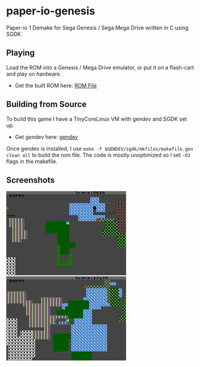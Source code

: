 # paper-io-genesis
Paper-io 1 Demake for Sega Genesis / Sega Mega Drive written in C using SGDK.

## Playing
Load the ROM into a Genesis / Mega Drive emulator, or put it on a flash-cart and play on hardware.
 - Get the built ROM here: [ROM File](https://github.com/TomAwezome/paper-io-genesis/releases/latest)

## Building from Source
To build this game I have a TinyCoreLinux VM with gendev and SGDK set up.
 - Get gendev here: [gendev](https://github.com/kubilus1/gendev)
 
Once gendev is installed, I use `make -f $GENDEV/sgdk/mkfiles/makefile.gen clean all` to build the rom file. The code is mostly unoptimized so I set `-O3` flags in the makefile.

## Screenshots

![Screenshot 1](https://github.com/TomAwezome/paper-io-genesis/blob/master/screenshot1.png "Screenshot 1")
![Screenshot 2](https://github.com/TomAwezome/paper-io-genesis/blob/master/screenshot2.png "Screenshot 2")
